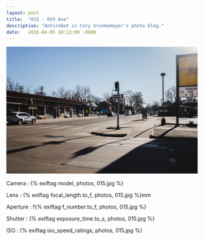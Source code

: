 ```yaml
---
layout: post
title:  "015 - 6th Ave"
description: "Antirobot is Cory Grunkemeyer's photo blog."
date:   2016-04-05 10:12:00 -0600
---
```


![015 - 6th Ave](/photos/015.jpg)

Camera
: {% exiftag model, photos, 015.jpg %}

Lens
: {% exiftag focal_length.to_f, photos, 015.jpg %}mm

Aperture
: f{% exiftag f_number.to_f, photos, 015.jpg %}

Shutter
: {% exiftag exposure_time.to_s, photos, 015.jpg %}

ISO
: {% exiftag iso_speed_ratings, photos, 015.jpg %}
